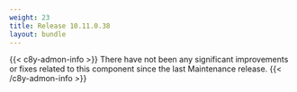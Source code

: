 ```yaml
---
weight: 23
title: Release 10.11.0.38
layout: bundle
---
```



{{< c8y-admon-info >}}
There have not been any significant improvements or fixes related to this component since the last Maintenance release.
{{< /c8y-admon-info >}}

